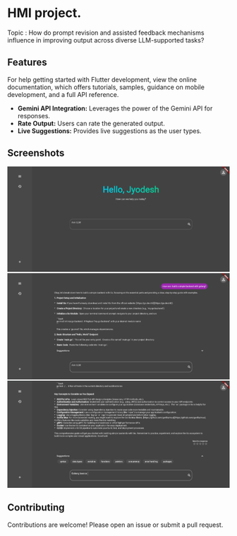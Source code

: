 # HMI project.

Topic : How do prompt revision and assisted feedback mechanisms influence in improving output across diverse LLM-supported tasks?


## Features

For help getting started with Flutter development, view the
online documentation, which offers tutorials,
samples, guidance on mobile development, and a full API reference.
*   **Gemini API Integration:** Leverages the power of the Gemini API for responses.
*   **Rate Output:** Users can rate the generated output.
*   **Live Suggestions:** Provides live suggestions as the user types.

## Screenshots

![Screenshot 1](screenshots/ss1.png)
![Screenshot 2](screenshots/ss2.png)
![Screenshot 3](screenshots/ss3.png)

## Contributing

Contributions are welcome! Please open an issue or submit a pull request.
